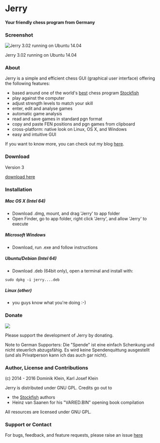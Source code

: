 # Jerry
#### Your friendly chess program from Germany

### Screenshot

![Jerry 3.02 running on Ubuntu 14.04](https://github.com/asdfjkl/jerry/raw/master/various/screenshot.jpg)

Jerry 3.02 running on Ubuntu 14.04

### About

Jerry is a simple and efficient chess GUI (graphical user interface) offering the following features:

* based around one of the world's [best](http://www.computerchess.org.uk/ccrl/4040/) chess program [Stockfish](https://stockfishchess.org/)
* play against the computer
* adjust strength levels to match your skill
* enter, edit and analyse games
* automatic game analysis
* read and save games in standard pgn format
* copy and paste FEN positions and pgn games from clipboard
* cross-platform: native look on Linux, OS X, and Windows
* easy and intuitive GUI

If you want to know more, you can check out my blog [here](https://buildingjerry.wordpress.com/).

### Download

Version 3

[download here](https://github.com/asdfjkl/jerry/releases/)

### Installation

##### Mac OS X (Intel 64)

 - Download .dmg, mount, and drag 'Jerry' to app folder
 - Open Finder, go to app folder, right click 'Jerry', and allow 'Jerry' to execute

##### Microsoft Windows
 
- Download, run .exe and follow instructions

##### Ubuntu/Debian (Intel 64)

- Download .deb (64bit only), open a terminal and install with:

 `sudo dpkg -i jerry....deb`

##### Linux (other)
   
 - you guys know what you're doing :-)

### Donate

[![](https://www.paypalobjects.com/en_US/i/btn/btn_donateCC_LG.gif)](https://www.paypal.com/cgi-bin/webscr?cmd=_s-xclick&hosted_button_id=NY24REU9QDXTA)

Please support the development of Jerry by donating.

Note to German Supporters: Die "Spende" ist eine einfach Schenkung 
und nicht steuerlich abzugsfähig. Es wird keine Spendenquittung 
ausgestellt (und als Privatperson kann ich das auch gar nicht).


### Author, License and Contributions

(c) 2014 - 2016 Dominik Klein, Karl Josef Klein

Jerry is distributed under GNU GPL. Credits go out to

 - the [Stockfish](https://stockfishchess.org/) authors
 - Heinz van Saanen for his "VARIED.BIN" opening book compilation

All resources are licensed under GNU GPL.

### Support or Contact

For bugs, feedback, and feature requests, please raise an issue [here](https://github.com/asdfjkl/jerry/issues) 
